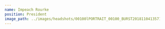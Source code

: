 ```yaml
---
name: Impeach Rourke
position: President
image_path: ../images/headshots/00100lPORTRAIT_00100_BURST20181104135713445_COVER.jpg
---
```

